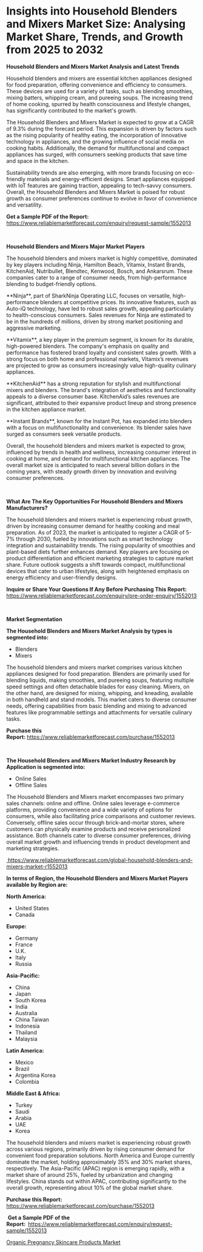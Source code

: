 <p><h1>Insights into Household Blenders and Mixers Market Size: Analysing Market Share, Trends, and Growth from 2025 to 2032</h1></p><p><strong>Household Blenders and Mixers Market Analysis and Latest Trends</strong></p>
<p><p>Household blenders and mixers are essential kitchen appliances designed for food preparation, offering convenience and efficiency to consumers. These devices are used for a variety of tasks, such as blending smoothies, mixing batters, whipping cream, and pureeing soups. The increasing trend of home cooking, spurred by health consciousness and lifestyle changes, has significantly contributed to the market's growth.</p><p>The Household Blenders and Mixers Market is expected to grow at a CAGR of 9.3% during the forecast period. This expansion is driven by factors such as the rising popularity of healthy eating, the incorporation of innovative technology in appliances, and the growing influence of social media on cooking habits. Additionally, the demand for multifunctional and compact appliances has surged, with consumers seeking products that save time and space in the kitchen.</p><p>Sustainability trends are also emerging, with more brands focusing on eco-friendly materials and energy-efficient designs. Smart appliances equipped with IoT features are gaining traction, appealing to tech-savvy consumers. Overall, the Household Blenders and Mixers Market is poised for robust growth as consumer preferences continue to evolve in favor of convenience and versatility.</p></p>
<p><strong>Get a Sample PDF of the Report:&nbsp;</strong> <a href="https://www.reliablemarketforecast.com/enquiry/request-sample/1552013?utm_campaign=2316&utm_medium=2&utm_source=Github&utm_content=ia&utm_term=05042025&utm_id=household-blenders-and-mixers">https://www.reliablemarketforecast.com/enquiry/request-sample/1552013</a></p>
<p>&nbsp;</p>
<p><strong>Household Blenders and Mixers Major Market Players</strong></p>
<p><p>The household blenders and mixers market is highly competitive, dominated by key players including Ninja, Hamilton Beach, Vitamix, Instant Brands, KitchenAid, Nutribullet, Blendtec, Kenwood, Bosch, and Ankarsrum. These companies cater to a range of consumer needs, from high-performance blending to budget-friendly options.</p><p>**Ninja**, part of SharkNinja Operating LLC, focuses on versatile, high-performance blenders at competitive prices. Its innovative features, such as Auto-iQ technology, have led to robust sales growth, appealing particularly to health-conscious consumers. Sales revenues for Ninja are estimated to be in the hundreds of millions, driven by strong market positioning and aggressive marketing.</p><p>**Vitamix**, a key player in the premium segment, is known for its durable, high-powered blenders. The company's emphasis on quality and performance has fostered brand loyalty and consistent sales growth. With a strong focus on both home and professional markets, Vitamix’s revenues are projected to grow as consumers increasingly value high-quality culinary appliances.</p><p>**KitchenAid** has a strong reputation for stylish and multifunctional mixers and blenders. The brand's integration of aesthetics and functionality appeals to a diverse consumer base. KitchenAid’s sales revenues are significant, attributed to their expansive product lineup and strong presence in the kitchen appliance market.</p><p>**Instant Brands**, known for the Instant Pot, has expanded into blenders with a focus on multifunctionality and convenience. Its blender sales have surged as consumers seek versatile products.</p><p>Overall, the household blenders and mixers market is expected to grow, influenced by trends in health and wellness, increasing consumer interest in cooking at home, and demand for multifunctional kitchen appliances. The overall market size is anticipated to reach several billion dollars in the coming years, with steady growth driven by innovation and evolving consumer preferences.</p></p>
<p>&nbsp;</p>
<p><strong>What Are The Key Opportunities For Household Blenders and Mixers Manufacturers?</strong></p>
<p><p>The household blenders and mixers market is experiencing robust growth, driven by increasing consumer demand for healthy cooking and meal preparation. As of 2023, the market is anticipated to register a CAGR of 5-7% through 2030, fueled by innovations such as smart technology integration and sustainability trends. The rising popularity of smoothies and plant-based diets further enhances demand. Key players are focusing on product differentiation and efficient marketing strategies to capture market share. Future outlook suggests a shift towards compact, multifunctional devices that cater to urban lifestyles, along with heightened emphasis on energy efficiency and user-friendly designs.</p></p>
<p><strong>Inquire or Share Your Questions If Any Before Purchasing This Report:</strong> <a href="https://www.reliablemarketforecast.com/enquiry/pre-order-enquiry/1552013?utm_campaign=2316&utm_medium=2&utm_source=Github&utm_content=ia&utm_term=05042025&utm_id=household-blenders-and-mixers">https://www.reliablemarketforecast.com/enquiry/pre-order-enquiry/1552013</a></p>
<p>&nbsp;</p>
<p><strong>Market Segmentation</strong></p>
<p><strong>The Household Blenders and Mixers Market Analysis by types is segmented into:</strong></p>
<p><ul><li>Blenders</li><li>Mixers</li></ul></p>
<p><p>The household blenders and mixers market comprises various kitchen appliances designed for food preparation. Blenders are primarily used for blending liquids, making smoothies, and pureeing soups, featuring multiple speed settings and often detachable blades for easy cleaning. Mixers, on the other hand, are designed for mixing, whipping, and kneading, available in both handheld and stand models. This market caters to diverse consumer needs, offering capabilities from basic blending and mixing to advanced features like programmable settings and attachments for versatile culinary tasks.</p></p>
<p><strong>Purchase this Report:&nbsp;</strong><a href="https://www.reliablemarketforecast.com/purchase/1552013?utm_campaign=2316&utm_medium=2&utm_source=Github&utm_content=ia&utm_term=05042025&utm_id=household-blenders-and-mixers">https://www.reliablemarketforecast.com/purchase/1552013</a></p>
<p>&nbsp;</p>
<p><strong>The Household Blenders and Mixers Market Industry Research by Application is segmented into:</strong></p>
<p><ul><li>Online Sales</li><li>Offline Sales</li></ul></p>
<p><p>The Household Blenders and Mixers market encompasses two primary sales channels: online and offline. Online sales leverage e-commerce platforms, providing convenience and a wide variety of options for consumers, while also facilitating price comparisons and customer reviews. Conversely, offline sales occur through brick-and-mortar stores, where customers can physically examine products and receive personalized assistance. Both channels cater to diverse consumer preferences, driving overall market growth and influencing trends in product development and marketing strategies.</p></p>
<p><a href="https://www.reliablemarketforecast.com/global-household-blenders-and-mixers-market-r1552013?utm_campaign=2316&utm_medium=2&utm_source=Github&utm_content=ia&utm_term=05042025&utm_id=household-blenders-and-mixers">&nbsp;https://www.reliablemarketforecast.com/global-household-blenders-and-mixers-market-r1552013</a></p>
<p><strong>In terms of Region, the Household Blenders and Mixers Market Players available by Region are:</strong></p>
<p>
    <p> <strong> North America: </strong>
        <ul>
            <li>United States</li>
            <li>Canada</li>
        </ul>
        </p> 
    <p> <strong> Europe: </strong>
        <ul>
            <li>Germany</li>
            <li>France</li>
            <li>U.K.</li>
            <li>Italy</li>
            <li>Russia</li>
        </ul>
        </p> 
    <p> <strong> Asia-Pacific: </strong>
        <ul>
            <li>China</li>
            <li>Japan</li>
            <li>South Korea</li>
            <li>India</li>
            <li>Australia</li>
            <li>China Taiwan</li>
            <li>Indonesia</li>
            <li>Thailand</li>
            <li>Malaysia</li>
        </ul>
        </p> 
    <p> <strong> Latin America: </strong>
        <ul>
            <li>Mexico</li>
            <li>Brazil</li>
            <li>Argentina Korea</li>
            <li>Colombia</li>
        </ul>
        </p> 
    <p> <strong> Middle East & Africa: </strong>
        <ul>
            <li>Turkey</li>
            <li>Saudi</li>
            <li>Arabia</li>
            <li>UAE</li>
            <li>Korea</li>
        </ul>
    </p>
    </p>
<p><p>The household blenders and mixers market is experiencing robust growth across various regions, primarily driven by rising consumer demand for convenient food preparation solutions. North America and Europe currently dominate the market, holding approximately 35% and 30% market shares, respectively. The Asia-Pacific (APAC) region is emerging rapidly, with a market share of around 25%, fueled by urbanization and changing lifestyles. China stands out within APAC, contributing significantly to the overall growth, representing about 10% of the global market share.</p></p>
<p><strong>Purchase this Report: </strong><a href="https://www.reliablemarketforecast.com/purchase/1552013?utm_campaign=2316&utm_medium=2&utm_source=Github&utm_content=ia&utm_term=05042025&utm_id=household-blenders-and-mixers">https://www.reliablemarketforecast.com/purchase/1552013</a></p>
<p>&nbsp;<strong>Get a Sample PDF of the Report:&nbsp;&nbsp;</strong><a href="https://www.reliablemarketforecast.com/enquiry/request-sample/1552013?utm_campaign=2316&utm_medium=2&utm_source=Github&utm_content=ia&utm_term=05042025&utm_id=household-blenders-and-mixers">https://www.reliablemarketforecast.com/enquiry/request-sample/1552013</a></p>
<p><strong></strong></p>
<p><p><a href="https://github.com/sungbruington660/Market-Research-Report-List-1/blob/main/organic-pregnancy-skincare-products-market.md?utm_campaign=2316&utm_medium=2&utm_source=Github&utm_content=ia&utm_term=05042025&utm_id=household-blenders-and-mixers">Organic Pregnancy Skincare Products Market</a></p></p>